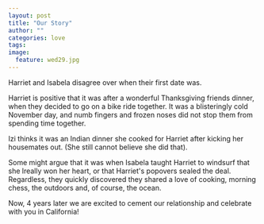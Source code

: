 ```yaml
---
layout: post
title: "Our Story"
author: ""
categories: love
tags:
image:
  feature: wed29.jpg
---
```


Harriet and Isabela disagree over when their first date was.

Harriet is positive that it was after a wonderful Thanksgiving friends dinner, when they decided to go on a bike ride together. It was a blisteringly cold November day, and numb fingers and frozen noses did not stop them from spending time together.

Izi thinks it was an Indian dinner she cooked for Harriet after kicking her housemates out. (She still cannot believe she did that).

Some might argue that it was when Isabela taught Harriet to windsurf that she lreally won her heart, or that Harriet's popovers sealed the deal. Regardless, they quickly discovered they shared a love of cooking, morning chess, the outdoors and, of course, the ocean.

Now, 4 years later we are excited to cement our relationship and celebrate with you in California!

